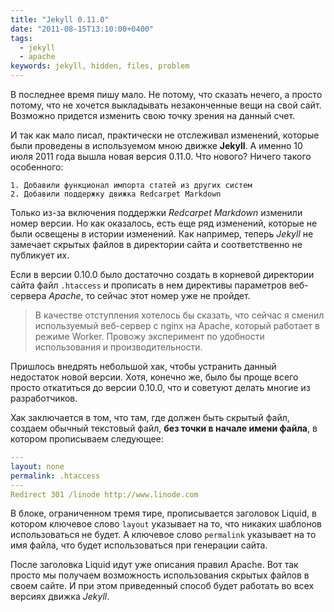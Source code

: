 ```yaml
---
title: "Jekyll 0.11.0"
date: "2011-08-15T13:10:00+0400"
tags:
  - jekyll
  - apache
keywords: jekyll, hidden, files, problem
---
```

В последнее время пишу мало. Не потому, что сказать нечего, а просто потому, что не хочется выкладывать незаконченные вещи на свой сайт. Возможно придется изменить свою точку зрения на данный счет.

И так как мало писал, практически не отслеживал изменений, которые были проведены в используемом мною движке **Jekyll**. А именно 10 июля 2011 года вышла новая версия 0.11.0. Что нового? Ничего такого особенного:

    1. Добавили функционал импорта статей из других систем
    2. Добавили поддержку движка Redcarpet Markdown

Только из-за включения поддержки *Redcarpet Markdown* изменили номер версии. Но как оказалось, есть еще ряд изменений, которые не были освещены в истории изменений. Как например, теперь *Jekyll* не замечает скрытых файлов в директории сайта и соответственно не публикует их.

Если в версии 0.10.0 было достаточно создать в корневой директории сайта файл `.htaccess` и прописать в нем директивы параметров веб-сервера *Apache*, то сейчас этот номер уже не пройдет.

>В качестве отступления хотелось бы сказать, что сейчас я сменил используемый веб-сервер
>с nginx на Apache, который работает в режиме Worker. Провожу эксперимент по удобности
>использования и производительности.

Пришлось внедрять небольшой хак, чтобы устранить данный недостаток новой версии. Хотя, конечно же, было бы проще всего просто откатиться до версии 0.10.0, что и советуют делать многие из разработчиков.

Хак заключается в том, что там, где должен быть скрытый файл, создаем обычный текстовый файл, **без точки в начале имени файла**, в котором прописываем следующее:

```yaml
---
layout: none
permalink: .htaccess
---
Redirect 301 /linode http://www.linode.com
```

В блоке, ограниченном тремя тире, прописывается заголовок Liquid, в котором ключевое слово `layout` указывает на то, что никаких шаблонов использоваться не будет. А ключевое слово `permalink` указывает на то имя файла, что будет использоваться при генерации сайта.

После заголовка Liquid идут уже описания правил Apache. Вот так просто мы получаем возможность использования скрытых файлов в своем сайте. И при этом приведенный способ будет работать во всех версиях движка *Jekyll*.
